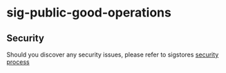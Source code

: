 # sig-public-good-operations

## Security

Should you discover any security issues, please refer to sigstores [security
process](https://github.com/sigstore/.github/blob/main/SECURITY.md)
